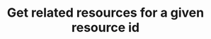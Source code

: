 ---
title: Get related resources for a given resource id
excerpt: >-
  Get a list of resources related to a particular resource specified by id. For
  example, you may use this endpoint to retrieve a list of business glossary
  terms related to an analysis dashboard. The resourceType param in the request
  body is required. Results may be filtered by resource type (byResourceTypes)
  or by relationship type (byRelationTypes).
api:
  file: data-world.json
  operationId: getRelationships
hidden: false
---